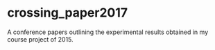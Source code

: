 # crossing_paper2017
A conference papers outlining the experimental results obtained in my course project of 2015.
